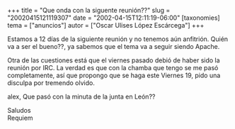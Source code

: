 +++
title = "Que onda con la siguente reunión??"
slug = "20020415121119307"
date = "2002-04-15T12:11:19-06:00"
[taxonomies]
tema = ["anuncios"]
autor = ["Oscar Ulises López Escárcega"]
+++

Estamos a 12 días de la siguiente reunión y no tenemos aún anfitrión.
Quién va a ser el bueno??, ya sabemos que el tema va a seguir siendo
Apache.

Otra de las cuestiones está que el viernes pasado debió de haber sido la
reunión por IRC. La verdad es que con la chamba que tengo se me pasó
completamente, así que propongo que se haga este Viernes 19, pido una
disculpa por tremendo olvido.

alex, Que pasó con la minuta de la junta en León??

Saludos  
Requiem

